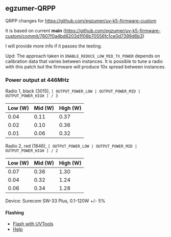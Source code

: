 ## egzumer-QRPP

QRPP changes for https://github.com/egzumer/uv-k5-firmware-custom


It is based on current **main** (https://github.com/egzumer/uv-k5-firmware-custom/commit/7607f0a4bd6203d1f06b70556fc1ce0d7399d6b3)


I will provide more info if it passes the testing. 

Upd: The approach taken in `ENABLE_REDUCE_LOW_MID_TX_POWER` depends on calibration data that varies between instances. It is possible to tune a radio with this patch but the firmware will produce 10x spread between instances.

### Power output at 446MHz
Radio 1, black (3015), `[ OUTPUT_POWER_LOW | OUTPUT_POWER_MID | OUTPUT_POWER_HIGH ] / 3`

| Low (W) | Mid (W) | High (W) |
| ------- | ------- | -------- |
| 0.04    | 0.11    | 0.37     |
| 0.02    | 0.10    | 0.36     |
| 0.01    | 0.06    | 0.32     |

Radio 2, red (1846), `[ OUTPUT_POWER_LOW | OUTPUT_POWER_MID | OUTPUT_POWER_HIGH ] / 2`

| Low (W) | Mid (W) | High (W) |
| ------- | ------- | -------- |
| 0.07    | 0.36    | 1.30     |
| 0.04    | 0.32    | 1.24     |
| 0.06    | 0.34    | 1.28     |

Device: Surecom SW-33 Plus, 0.1-120W +/- 5%

#### Flashing

* [Flash with UVTools](https://egzumer.github.io/uvtools/?firmwareURL=https://github.com/theosaveliev/egzumer-QRPP/raw/refs/heads/main/firmware.packed.bin)
* [Help](https://github.com/egzumer/uv-k5-firmware-custom/wiki/Flashing-the-firmware)
